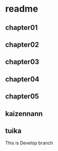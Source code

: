 # readme

## chapter01

## chapter02

## chapter03

## chapter04

## chapter05

## kaizennann

## tuika

This is Develop branch